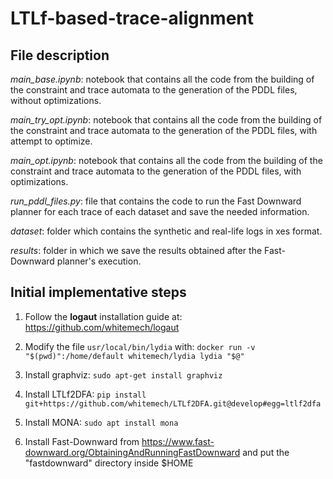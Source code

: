 # LTLf-based-trace-alignment

## File description
*main_base.ipynb*: notebook that contains all the code from the building of the constraint and trace automata to the generation of the PDDL files, without optimizations.

*main_try_opt.ipynb*: notebook that contains all the code from the building of the constraint and trace automata to the generation of the PDDL files, with attempt to optimize.

*main_opt.ipynb*: notebook that contains all the code from the building of the constraint and trace automata to the generation of the PDDL files, with optimizations.

*run_pddl_files.py*: file that contains the code to run the Fast Downward planner for each trace of each dataset and save the needed information.

*dataset*: folder which contains the synthetic and real-life logs in xes format.

*results*: folder in which we save the results obtained after the Fast-Downward planner's execution.

## Initial implementative steps

1. Follow the **logaut** installation guide at: https://github.com/whitemech/logaut

2. Modify the file `usr/local/bin/lydia` with: `docker run -v "$(pwd)":/home/default whitemech/lydia lydia "$@"`

3. Install graphviz: `sudo apt-get install graphviz`

4. Install LTLf2DFA: `pip install git+https://github.com/whitemech/LTLf2DFA.git@develop#egg=ltlf2dfa`

5. Install MONA: `sudo apt install mona`

6. Install Fast-Downward from https://www.fast-downward.org/ObtainingAndRunningFastDownward and put the "fastdownward" directory inside $HOME